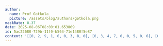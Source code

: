 ```yaml
---
author:
  name: Prof Gotkola
  picture: /assets/blog/authors/gotkola.png
maskRate: 0.37
date: 2025-08-06T08:00:01.653809
id: 5ac22680-729b-11f0-b564-71e1480f5e87
content: '[[0, 2, 9, 1, 0, 0, 3, 8, 0], [0, 3, 4, 7, 0, 0, 5, 0, 6], [0, 8, 6, 5, 0, 3, 0, 4, 1], [4, 0, 7, 9, 3, 8, 1, 5, 2], [0, 1, 2, 0, 7, 5, 4, 0, 9], [0, 5, 3, 4, 2, 0, 0, 0, 8], [6, 0, 8, 0, 0, 0, 0, 2, 5], [0, 0, 1, 8, 5, 0, 6, 7, 3], [0, 0, 5, 2, 6, 7, 8, 1, 4]]'
---
```

